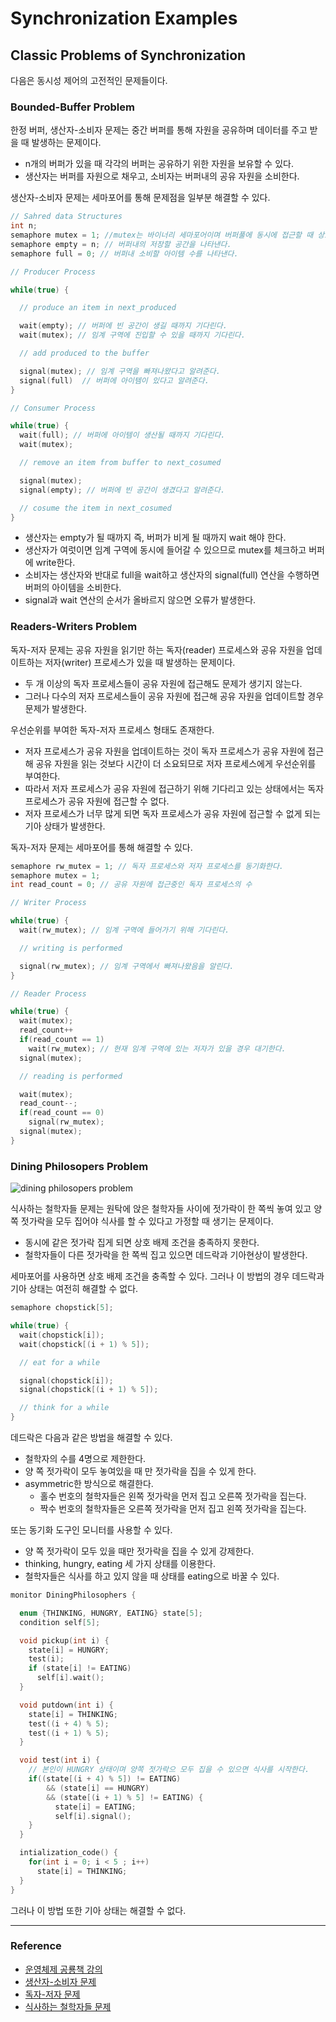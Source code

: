 # Synchronization Examples

## Classic Problems of Synchronization

다음은 동시성 제어의 고전적인 문제들이다.

### Bounded-Buffer Problem

한정 버퍼, 생산자-소비자 문제는 중간 버퍼를 통해 자원을 공유하며 데이터를 주고 받을 때 발생하는 문제이다.

- n개의 버퍼가 있을 때 각각의 버퍼는 공유하기 위한 자원을 보유할 수 있다.
- 생산자는 버퍼를 자원으로 채우고, 소비자는 버퍼내의 공유 자원을 소비한다.

생산자-소비자 문제는 세마포어를 통해 문제점을 일부분 해결할 수 있다.

```cpp
// Sahred data Structures
int n;
semaphore mutex = 1; //mutex는 바이너리 세마포어이며 버퍼풀에 동시에 접근할 때 상호배제 조건을 충족하기 위해 1로 초기화한다.
semaphore empty = n; // 버퍼내의 저장할 공간을 나타낸다.
semaphore full = 0; // 버퍼내 소비할 아이템 수를 나타낸다.
```

```cpp
// Producer Process

while(true) {

  // produce an item in next_produced

  wait(empty); // 버퍼에 빈 공간이 생길 때까지 기다린다.
  wait(mutex); // 임계 구역에 진입할 수 있을 때까지 기다린다.

  // add produced to the buffer

  signal(mutex); // 임계 구역을 빠져나왔다고 알려준다.
  signal(full)  // 버퍼에 아이템이 있다고 알려준다.
}
```

```cpp
// Consumer Process

while(true) {
  wait(full); // 버퍼에 아이템이 생산될 때까지 기다린다.
  wait(mutex);

  // remove an item from buffer to next_cosumed

  signal(mutex);
  signal(empty); // 버퍼에 빈 공간이 생겼다고 알려준다.

  // cosume the item in next_cosumed
}
```

- 생산자는 empty가 될 때까지 즉, 버퍼가 비게 될 때까지 wait 해야 한다.
- 생산자가 여럿이면 임계 구역에 동시에 들어갈 수 있으므로 mutex를 체크하고 버퍼에 write한다.
- 소비자는 생산자와 반대로 full을 wait하고 생산자의 signal(full) 연산을 수행하면 버퍼의 아이템을 소비한다.
- signal과 wait 연산의 순서가 올바르지 않으면 오류가 발생한다.

### Readers-Writers Problem

독자-저자 문제는 공유 자원을 읽기만 하는 독자(reader) 프로세스와 공유 자원을 업데이트하는 저자(writer) 프로세스가 있을 때 발생하는 문제이다.

- 두 개 이상의 독자 프로세스들이 공유 자원에 접근해도 문제가 생기지 않는다.
- 그러나 다수의 저자 프로세스들이 공유 자원에 접근해 공유 자원을 업데이트할 경우 문제가 발생한다.

우선순위를 부여한 독자-저자 프로세스 형태도 존재한다.

- 저자 프로세스가 공유 자원을 업데이트하는 것이 독자 프로세스가 공유 자원에 접근해 공유 자원을 읽는 것보다 시간이 더 소요되므로 저자 프로세스에게 우선순위를 부여한다.
- 따라서 저자 프로세스가 공유 자원에 접근하기 위해 기다리고 있는 상태에서는 독자 프로세스가 공유 자원에 접근할 수 없다.
- 저자 프로세스가 너무 많게 되면 독자 프로세스가 공유 자원에 접근할 수 없게 되는 기아 상태가 발생한다.

독자-저자 문제는 세마포어를 통해 해결할 수 있다.

```cpp
semaphore rw_mutex = 1; // 독자 프로세스와 저자 프로세스를 동기화한다.
semaphore mutex = 1;
int read_count = 0; // 공유 자원에 접근중인 독자 프로세스의 수
```

```cpp
// Writer Process

while(true) {
  wait(rw_mutex); // 임계 구역에 들어가기 위해 기다린다.

  // writing is performed

  signal(rw_mutex); // 임계 구역에서 빠져나왔음을 알린다.
}
```

```cpp
// Reader Process

while(true) {
  wait(mutex);
  read_count++
  if(read_count == 1)
    wait(rw_mutex); // 현재 임계 구역에 있는 저자가 있을 경우 대기한다.
  signal(mutex);

  // reading is performed

  wait(mutex);
  read_count--;
  if(read_count == 0)
    signal(rw_mutex);
  signal(mutex);
}
```

### Dining Philosopers Problem

![dining philosopers problem](https://upload.wikimedia.org/wikipedia/commons/thumb/7/7b/An_illustration_of_the_dining_philosophers_problem.png/440px-An_illustration_of_the_dining_philosophers_problem.png)

식사하는 철학자들 문제는 원탁에 앉은 철학자들 사이에 젓가락이 한 쪽씩 놓여 있고 양 쪽 젓가락을 모두 집어야 식사를 할 수 있다고 가정할 때 생기는 문제이다.

- 동시에 같은 젓가락 집게 되면 상호 배제 조건을 충족하지 못한다.
- 철학자들이 다른 젓가락을 한 쪽씩 집고 있으면 데드락과 기아현상이 발생한다.

세마포어를 사용하면 상호 배제 조건을 충족할 수 있다. 그러나 이 방법의 경우 데드락과 기아 상태는 여전히 해결할 수 없다.

```cpp
semaphore chopstick[5];

while(true) {
  wait(chopstick[i]);
  wait(chopstick[(i + 1) % 5]);

  // eat for a while

  signal(chopstick[i]);
  signal(chopstick[(i + 1) % 5]);

  // think for a while
}
```

데드락은 다음과 같은 방법을 해결할 수 있다.

- 철학자의 수를 4명으로 제한한다.
- 양 쪽 젓가락이 모두 놓여있을 때 만 젓가락을 집을 수 있게 한다.
- asymmetric한 방식으로 해결한다.
  - 홀수 번호의 철학자들은 왼쪽 젓가락을 먼저 집고 오른쪽 젓가락을 집는다.
  - 짝수 번호의 철학자들은 오른쪽 젓가락을 먼저 집고 왼쪽 젓가락을 집는다.

또는 동기화 도구인 모니터를 사용할 수 있다.

- 양 쪽 젓가락이 모두 있을 때만 젓가락을 집을 수 있게 강제한다.
- thinking, hungry, eating 세 가지 상태를 이용한다.
- 철학자들은 식사를 하고 있지 않을 때 상태를 eating으로 바꿀 수 있다.

```cpp
monitor DiningPhilosophers {

  enum {THINKING, HUNGRY, EATING} state[5];
  condition self[5];

  void pickup(int i) {
    state[i] = HUNGRY;
    test(i);
    if (state[i] != EATING)
      self[i].wait();
  }

  void putdown(int i) {
    state[i] = THINKING;
    test((i + 4) % 5);
    test((i + 1) % 5);
  }

  void test(int i) {
    // 본인이 HUNGRY 상태이며 양쪽 젓가락으 모두 집을 수 있으면 식사를 시작한다.
    if((state[(i + 4) % 5]) != EATING)
        && (state[i] == HUNGRY)
        && (state[(i + 1) % 5] != EATING) {
          state[i] = EATING;
          self[i].signal();
    }
  }

  intialization_code() {
    for(int i = 0; i < 5 ; i++)
      state[i] = THINKING;
  }
}
```

그러나 이 방법 또한 기아 상태는 해결할 수 없다.

---

### Reference

- [운영체제 공룡책 강의](https://www.inflearn.com/course/%EC%9A%B4%EC%98%81%EC%B2%B4%EC%A0%9C-%EA%B3%B5%EB%A3%A1%EC%B1%85-%EC%A0%84%EA%B3%B5%EA%B0%95%EC%9D%98#curriculum)
- [생산자-소비자 문제](https://ko.wikipedia.org/wiki/%EC%83%9D%EC%82%B0%EC%9E%90-%EC%86%8C%EB%B9%84%EC%9E%90_%EB%AC%B8%EC%A0%9C)
- [독자-저자 문제](https://ko.wikipedia.org/wiki/%EB%8F%85%EC%9E%90-%EC%A0%80%EC%9E%90_%EB%AC%B8%EC%A0%9C)
- [식사하는 철학자들 문제](https://ko.wikipedia.org/wiki/%EC%8B%9D%EC%82%AC%ED%95%98%EB%8A%94_%EC%B2%A0%ED%95%99%EC%9E%90%EB%93%A4_%EB%AC%B8%EC%A0%9C#:~:text=%EC%8B%9D%EC%82%AC%ED%95%98%EB%8A%94%20%EC%B2%A0%ED%95%99%EC%9E%90%EB%93%A4%20%EB%AC%B8%EC%A0%9C%EB%8A%94%20%EC%A0%84%EC%82%B0%ED%95%99%EC%97%90%EC%84%9C%20%EB%8F%99%EC%8B%9C%EC%84%B1%EA%B3%BC,%EC%97%90%20%ED%8F%AC%ED%81%AC%EA%B0%80%20%ED%95%98%EB%82%98%EC%94%A9%20%EC%9E%88%EB%8B%A4.)
